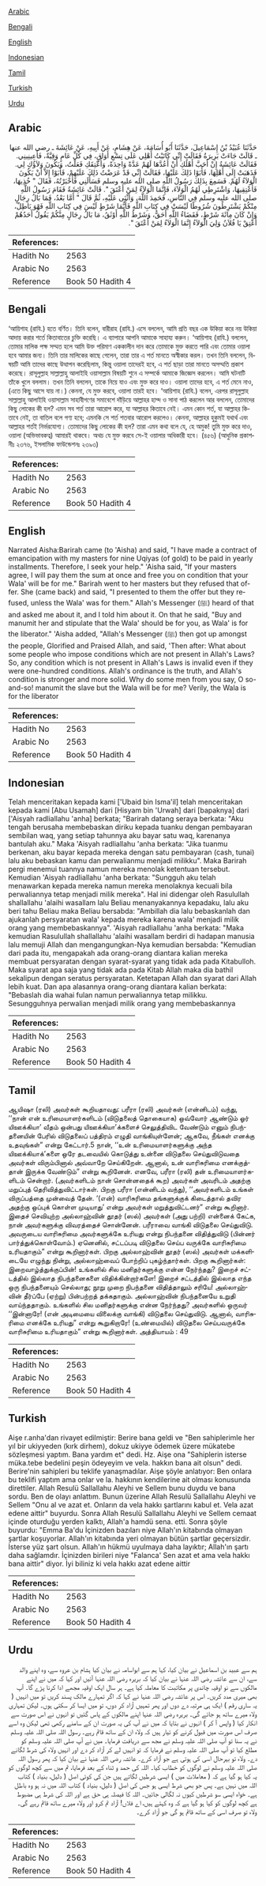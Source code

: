 [Arabic](#arabic)

[Bengali](#bengali)

[English](#english)

[Indonesian](#indonesian)

[Tamil](#tamil)

[Turkish](#turkish)

[Urdu](#urdu)

## Arabic


<div dir="rtl" lang="ar" style={{fontSize:'larger',backgroundColor:'#f8f9fa',padding:20}}>
حَدَّثَنَا عُبَيْدُ بْنُ إِسْمَاعِيلَ، حَدَّثَنَا أَبُو أُسَامَةَ، عَنْ هِشَامٍ، عَنْ أَبِيهِ، عَنْ عَائِشَةَ ـ رضى الله عنها ـ قَالَتْ جَاءَتْ بَرِيرَةُ فَقَالَتْ إِنِّي كَاتَبْتُ أَهْلِي عَلَى تِسْعِ أَوَاقٍ، فِي كُلِّ عَامٍ وَقِيَّةٌ، فَأَعِينِينِي‏.‏ فَقَالَتْ عَائِشَةُ إِنْ أَحَبَّ أَهْلُكِ أَنْ أَعُدَّهَا لَهُمْ عَدَّةً وَاحِدَةً، وَأُعْتِقَكِ فَعَلْتُ، وَيَكُونَ وَلاَؤُكِ لِي‏.‏ فَذَهَبَتْ إِلَى أَهْلِهَا، فَأَبَوْا ذَلِكَ عَلَيْهَا، فَقَالَتْ إِنِّي قَدْ عَرَضْتُ ذَلِكَ عَلَيْهِمْ، فَأَبَوْا إِلاَّ أَنْ يَكُونَ الْوَلاَءُ لَهُمْ‏.‏ فَسَمِعَ بِذَلِكَ رَسُولُ اللَّهِ صلى الله عليه وسلم فَسَأَلَنِي فَأَخْبَرْتُهُ، فَقَالَ ‏"‏ خُذِيهَا، فَأَعْتِقِيهَا، وَاشْتَرِطِي لَهُمُ الْوَلاَءَ، فَإِنَّمَا الْوَلاَءُ لِمَنْ أَعْتَقَ ‏"‏‏.‏ قَالَتْ عَائِشَةُ فَقَامَ رَسُولُ اللَّهِ صلى الله عليه وسلم فِي النَّاسِ، فَحَمِدَ اللَّهَ، وَأَثْنَى عَلَيْهِ، ثُمَّ قَالَ ‏"‏ أَمَّا بَعْدُ، فَمَا بَالُ رِجَالٍ مِنْكُمْ يَشْتَرِطُونَ شُرُوطًا لَيْسَتْ فِي كِتَابِ اللَّهِ فَأَيُّمَا شَرْطٍ لَيْسَ فِي كِتَابِ اللَّهِ فَهْوَ بَاطِلٌ، وَإِنْ كَانَ مِائَةَ شَرْطٍ، فَقَضَاءُ اللَّهِ أَحَقُّ، وَشَرْطُ اللَّهِ أَوْثَقُ، مَا بَالُ رِجَالٍ مِنْكُمْ يَقُولُ أَحَدُهُمْ أَعْتِقْ يَا فُلاَنُ وَلِيَ الْوَلاَءُ إِنَّمَا الْوَلاَءُ لِمَنْ أَعْتَقَ ‏"‏‏.‏
</div>
<div style={{backgroundColor:'#f8f9fa',padding:20, marginBottom: 10}}><table> <thead> <tr> <th>References:</th> <th></th> </tr> </thead> <tbody><tr><td>Hadith No</td><td>2563</td></tr><tr><td>Arabic No</td><td>2563</td></tr><tr><td>Reference</td><td>Book 50 Hadith 4</td></tr></tbody></table></div>

## Bengali


<div dir="ltr" lang="bn" style={{fontSize:'larger',backgroundColor:'#f8f9fa',padding:20}}>
‘আয়িশাহ (রাযি.) হতে বর্ণিত। তিনি বলেন, বারীরাহ (রাযি.) এসে বললেন, আমি প্রতি বছর এক উকিয়া করে নয় উকিয়া আদায় করার শর্তে কিতাবাতের চুক্তি করেছি। এ ব্যাপারে আপনি আমাকে সাহায্য করুন। ‘আয়িশাহ (রাযি.) বললেন, তোমার মালিক পক্ষ সম্মত হলে আমি উক্ত পরিমাণ এককালীন দান করে তোমাকে মুক্ত করতে পারি এবং তোমার ওয়ালা হবে আমার জন্য। তিনি তার মালিকের কাছে গেলেন, তারা তার এ শর্ত মানতে অস্বীকার করল। তখন তিনি বললেন, বিষয়টি আমি তাদের কাছে উত্থাপন করেছিলাম, কিন্তু ওয়ালা তাদেরই হবে, এ শর্ত ছাড়া তারা মানতে অসম্মতি প্রকাশ করেছে। রাসূলুল্লাহ সাল্লাল্লাহু আলাইহি ওয়াসাল্লাম বিষয়টি শুনে এ সম্পর্কে আমাকে জিজ্ঞেস করলেন। আমি ঘটনাটি তাঁকে খুলে বললাম। তখন তিনি বললেন, তাকে নিয়ে যাও এবং মুক্ত করে দাও। ওয়ালা তাদের হবে, এ শর্ত মেনে নাও, (এতে কিছু আসে যায় না।) কেননা, যে মুক্ত করবে, ওয়ালা তারই হবে। ‘আয়িশাহ (রাযি.) বলেন, এরপর রাসূলুল্লাহ সাল্লাল্লাহু আলাইহি ওয়াসাল্লাম সাহাবীগণের সমাবেশে দাঁড়িয়ে আল্লাহর হাম্দ ও সানা পাঠ করলেন আর বললেন, তোমাদের কিছু লোকের কী হল? এমন সব শর্ত তারা আরোপ করে, যা আল্লাহর কিতাবে নেই। এমন কোন শর্ত, যা আল্লাহর কিতাবে নেই, তা বাতিল বলে গণ্য হবে; এমনকি সে শর্ত শতবার আরোপ করলেও। কেননা, আল্লাহর হুকুমই যথার্থ এবং আল্লাহর শর্তই নির্ভরযোগ্য। তোমাদের কিছু লোকের কী হল? তারা এমন কথা বলে যে, হে অমুক! তুমি মুক্ত করে দাও, ওয়ালা (অভিভাবকত্ব) আমারই থাকবে। অথচ যে মুক্ত করবে সে-ই ওয়ালার অধিকারী হবে। (৪৫৬) (আধুনিক প্রকাশনীঃ ২৩৭৬, ইসলামিক ফাউন্ডেশনঃ ২৩৯৩)
</div>
<div style={{backgroundColor:'#f8f9fa',padding:20, marginBottom: 10}}><table> <thead> <tr> <th>References:</th> <th></th> </tr> </thead> <tbody><tr><td>Hadith No</td><td>2563</td></tr><tr><td>Arabic No</td><td>2563</td></tr><tr><td>Reference</td><td>Book 50 Hadith 4</td></tr></tbody></table></div>

## English


<div dir="ltr" lang="en" style={{fontSize:'larger',backgroundColor:'#f8f9fa',padding:20}}>
Narrated Aisha:Barirah came (to 'Aisha) and said, "I have made a contract of emancipation with my masters for nine Uqiyas (of gold) to be paid in yearly installments. Therefore, I seek your help." 'Aisha said, "If your masters agree, I will pay them the sum at once and free you on condition that your Wala' will be for me." Barirah went to her masters but they refused that offer. She (came back) and said, "I presented to them the offer but they refused, unless the Wala' was for them." Allah's Messenger (ﷺ) heard of that and asked me about it, and I told him about it. On that he said, "Buy and manumit her and stipulate that the Wala' should be for you, as Wala' is for the liberator." 'Aisha added, "Allah's Messenger (ﷺ) then got up amongst the people, Glorified and Praised Allah, and said, 'Then after: What about some people who impose conditions which are not present in Allah's Laws? So, any condition which is not present in Allah's Laws is invalid even if they were one-hundred conditions. Allah's ordinance is the truth, and Allah's condition is stronger and more solid. Why do some men from you say, O so-and-so! manumit the slave but the Wala will be for me? Verily, the Wala is for the liberator
</div>
<div style={{backgroundColor:'#f8f9fa',padding:20, marginBottom: 10}}><table> <thead> <tr> <th>References:</th> <th></th> </tr> </thead> <tbody><tr><td>Hadith No</td><td>2563</td></tr><tr><td>Arabic No</td><td>2563</td></tr><tr><td>Reference</td><td>Book 50 Hadith 4</td></tr></tbody></table></div>

## Indonesian


<div dir="ltr" lang="id" style={{fontSize:'larger',backgroundColor:'#f8f9fa',padding:20}}>
Telah menceritakan kepada kami ['Ubaid bin Isma'il] telah menceritakan kepada kami [Abu Usamah] dari [Hisyam bin 'Urwah] dari [bapaknya] dari ['Aisyah radliallahu 'anha] berkata; "Barirah datang seraya berkata: "Aku tengah berusaha membebaskan diriku kepada tuanku dengan pembayaran sembilan waq, yang setiap tahunnya aku bayar satu waq, karenanya bantulah aku." Maka 'Aisyah radliallahu 'anha berkata: "Jika tuanmu berkenan, aku bayar kepada mereka dengan satu pembayaran (cash, tunai) lalu aku bebaskan kamu dan perwalianmu menjadi milikku". Maka Barirah pergi menemui tuannya namun mereka menolak ketentuan tersebut. Kemudian 'Aisyah radliallahu 'anha berkata: "Sungguh aku telah menawarkan kepada mereka namun mereka menolaknya kecuali bila perwaliannya tetap menjadi milik mereka". Hal ini didengar oleh Rasulullah shallallahu 'alaihi wasallam lalu Beliau menanyakannya kepadaku, lalu aku beri tahu Beliau maka Beliau bersabda: "Ambillah dia lalu bebaskanlah dan ajukanlah persyaratan wala' kepada mereka karena wala' menjadi milik orang yang membebaskannya". 'Aisyah radliallahu 'anha berkata: "Maka kemudian Rasulullah shallallahu 'alaihi wasallam berdiri di hadapan manusia lalu memuji Allah dan mengangungkan-Nya kemudian bersabda: "Kemudian dari pada itu, mengapakah ada orang-orang diantara kalian mereka membuat persyaratan dengan syarat-syarat yang tidak ada pada Kitabulloh. Maka syarat apa saja yang tidak ada pada Kitab Allah maka dia bathil sekalipun dengan seratus persyaratan. Ketetapan Allah dan syarat dari Allah lebih kuat. Dan apa alasannya orang-orang diantara kalian berkata: "Bebaslah dia wahai fulan namun perwaliannya tetap milikku. Sesungguhnya perwalian menjadi milik orang yang membebaskannya
</div>
<div style={{backgroundColor:'#f8f9fa',padding:20, marginBottom: 10}}><table> <thead> <tr> <th>References:</th> <th></th> </tr> </thead> <tbody><tr><td>Hadith No</td><td>2563</td></tr><tr><td>Arabic No</td><td>2563</td></tr><tr><td>Reference</td><td>Book 50 Hadith 4</td></tr></tbody></table></div>

## Tamil


<div dir="ltr" lang="ta" style={{fontSize:'larger',backgroundColor:'#f8f9fa',padding:20}}>
ஆயிஷா (ரலி) அவர்கள் கூறியதாவது: பரீரா (ரலி) அவர்கள் (என்னிடம்) வந்து, ‘‘நான் என் உரிமையாளர்களிடம் (விடுதலைத் தொகையாக) ஒவ்வோர் ஆண்டும் ஓர் யிஊக்கியா’ வீதம் ஒன்பது யிஊக்கியா’க்களைச் செலுத்திவிட வேண்டும் எனும் நிபந்தனையின் பேரில் விடுதலைப் பத்திரம் எழுதி வாங்கியுள்ளேன்; ஆகவே, நீங்கள் எனக்கு உதவுங்கள்” என்று கேட்டார்.5 நான், ‘‘உன் உரிமையாளர்களுக்கு அந்த யிஊக்கியாக்’களை ஒரே தடவையில் கொடுத்து உன்னை விடுதலை செய்துவிடுவதை அவர்கள் விரும்பினால் அவ்வாறே செய்கிறேன். ஆனால், உன் வாரிசுரிமை எனக்குத்தான் இருக்க வேண்டும்” என்று கூறினேன். எனவே, பரீரா (ரலி) தன் உரிமையாளர்களிடம் சென்றார். (அவர்களிடம் நான் சொன்னதைக் கூற) அவர்கள் அவரிடம் அதற்கு மறுப்புத் தெரிவித்துவிட்டார்கள். பிறகு பரீரா (என்னிடம் வந்து), ‘‘அவர்களிடம் உங்கள் விருப்பத்தை முன்வைத் தேன். ‘(என்) வாரிசுரிமை தங்களுக்குக் கிடைத்தால் தவிர அதற்கு ஒப்புக் கொள்ள முடியாது’ என்று அவர்கள் மறுத்துவிட்டனர்” என்று கூறினார். இதைச் செவியுற்ற அல்லாஹ்வின் தூதர் (ஸல்) அவர்கள் (அது பற்றி) என்னைக் கேட்க, நான் அவர்களுக்கு விவரத்தைச் சொன்னேன். பரீராவை வாங்கி விடுதலை செய்துவிடு. அவருடைய வாரிசுரிமை அவர்களுக்கே உரியது என்று நிபந்தனை விதித்துவிடு (பின்னர் பார்த்துக்கொள்வோம்.) ஏனெனில், சட்டப்படி விடுதலை செய்ப வருக்கே வாரிசுரிமை உரியதாகும்” என்று கூறினார்கள். பிறகு அல்லாஹ்வின் தூதர் (ஸல்) அவர்கள் மக்களிடையே எழுந்து நின்று, அல்லாஹ்வைப் போற்றிப் புகழ்ந்தார்கள். பிறகு கூறினார்கள்: இறைவாழ்த்துக்குப்பின்! உங்களில் சில மனிதர்களுக்கு என்ன நேர்ந்தது? இறைச் சட்டத்தில் இல்லாத நிபந்தனைகளை விதிக்கின்றார்களே! இறைச் சட்டத்தில் இல்லாத எந்த ஒரு நிபந்தனையும் செல்லாது; நூறு முறை நிபந்தனை விதித்தாலும் சரியே! அல்லாஹ்வின் தீர்ப்பே (ஏற்று) பின்பற்றத் தக்கதாகும். அல்லாஹ்வின் நிபந்தனையே உறுதி வாய்ந்ததாகும். உங்களில் சில மனிதர்களுக்கு என்ன நேர்ந்தது? அவர்களில் ஒருவர் ‘‘இன்னாரே! (என் அடிமையை விலைக்கு வாங்கி) விடுதலை செய்துவிடு. ஆனால், வாரிசுரிமை எனக்கே உரியது” என்று கூறுகிறாரே! (உண்மையில்) விடுதலை செய்பவருக்கே வாரிசுரிமை உரியதாகும்” என்று கூறினார்கள். அத்தியாயம் : 49
</div>
<div style={{backgroundColor:'#f8f9fa',padding:20, marginBottom: 10}}><table> <thead> <tr> <th>References:</th> <th></th> </tr> </thead> <tbody><tr><td>Hadith No</td><td>2563</td></tr><tr><td>Arabic No</td><td>2563</td></tr><tr><td>Reference</td><td>Book 50 Hadith 4</td></tr></tbody></table></div>

## Turkish


<div dir="ltr" lang="tr" style={{fontSize:'larger',backgroundColor:'#f8f9fa',padding:20}}>
Aişe r.anha'dan rivayet edilmiştir: Berire bana geldi ve "Ben sahiplerimle her yıl bir ukiyyeden (kırk dirhem), dokuz ukiyye ödemek üzere mükatebe sözleşmesi yaptım. Bana yardım et" dedi. Hz. Aişe ona "Sahiplerin isterse müka.tebe bedelini peşin ödeyeyim ve vela. hakkın bana ait olsun" dedi. Berire'nin sahipleri bu teklife yanaşmadılar. Aişe şöyle anlatıyor: Ben onlara bu teklifi yaptım ama onlar ve la. hakkının kendilerine ait olması konusunda direttiler. Allah Resulü Sallallahu Aleyhi ve Sellem bunu duydu ve bana sordu. Ben de olayı anlattım. Bunun üzerine Allah Resulü Sallallahu Aleyhi ve Sellem "Onu al ve azat et. Onların da vela hakkı şartlarını kabul et. Vela azat edene aittir" buyurdu. Sonra Allah Resulü Sallallahu Aleyhi ve Sellem cemaat içinde oturduğu yerden kalktı, Allah'a hamdü sena. etti. Sonra şöyle buyurdu: "Emma Ba'du İçinizden bazıları niye Allah'ın kitabında olmayan şartlar koşuyorlar. Allah'ın kitabında yeri olmayan bütün şartlar geçersizdir. İsterse yüz şart olsun. Allah'ın hükmü uyulmaya daha layıktır; Allah'ın şartı daha sağlamdır. İçinizden birileri niye "Falanca' Sen azat et ama vela hakkı bana aittir" diyor. İyi biliniz ki vela hakkı azat edene aittir
</div>
<div style={{backgroundColor:'#f8f9fa',padding:20, marginBottom: 10}}><table> <thead> <tr> <th>References:</th> <th></th> </tr> </thead> <tbody><tr><td>Hadith No</td><td>2563</td></tr><tr><td>Arabic No</td><td>2563</td></tr><tr><td>Reference</td><td>Book 50 Hadith 4</td></tr></tbody></table></div>

## Urdu


<div dir="rtl" lang="ur" style={{fontSize:'larger',backgroundColor:'#f8f9fa',padding:20}}>
ہم سے عبید بن اسماعیل نے بیان کیا، کہا ہم سے ابواسامہ نے بیان کیا ہشام بن عروہ سے، وہ اپنے والد سے، ان سے عائشہ رضی اللہ عنہا نے بیان کیا کہ بریرہ رضی اللہ عنہا آئیں اور کہا کہ میں نے اپنے مالکوں سے نو اوقیہ چاندی پر مکاتبت کا معاملہ کیا ہے۔ ہر سال ایک اوقیہ مجھے ادا کرنا پڑے گا۔ آپ بھی میری مدد کریں۔ اس پر عائشہ رضی اللہ عنہا نے کہا کہ اگر تمہارے مالک پسند کریں تو میں انہیں ( یہ ساری رقم ) ایک ہی مرتبہ دے دوں اور پھر تمہیں آزاد کر دوں، تو میں ایسا کر سکتی ہوں۔ لیکن تمہاری ولاء میرے ساتھ ہو جائے گی۔ بریرہ رضی اللہ عنہا اپنے مالکوں کے پاس گئیں تو انہوں نے اس صورت سے انکار کیا ( واپس آ کر ) انہوں نے بتایا کہ میں نے آپ کی یہ صورت ان کے سامنے رکھی تھی لیکن وہ اسے صرف اس صورت میں قبول کرنے کو تیار ہیں کہ ولاء ان کے ساتھ قائم رہے۔ رسول اللہ صلی اللہ علیہ وسلم نے یہ سنا تو آپ صلی اللہ علیہ وسلم نے مجھ سے دریافت فرمایا۔ میں نے آپ صلی اللہ علیہ وسلم کو مطلع کیا تو آپ صلی اللہ علیہ وسلم نے فرمایا کہ تو انہیں لے کر آزاد کر دے اور انہیں ولاء کی شرط لگانے دے۔ ولاء تو بہرحال اسی کی ہوتی ہے جو آزاد کرے۔ عائشہ رضی اللہ عنہا نے بیان کیا کہ پھر رسول اللہ صلی اللہ علیہ وسلم نے لوگوں کو خطاب کیا۔ اللہ کی حمد و ثناء کے بعد فرمایا، تم میں سے کچھ لوگوں کو یہ کیا ہو گیا ہے کہ ( معاملات میں ) ایسی شرطیں لگاتے ہیں جن کی کوئی اصل ( دلیل، بنیاد ) کتاب اللہ میں نہیں ہے۔ پس جو بھی شرط ایسی ہو جس کی اصل ( دلیل، بنیاد ) کتاب اللہ میں نہ ہو وہ باطل ہے۔ خواہ ایسی سو شرطیں کیوں نہ لگالی جائیں۔ اللہ کا فیصلہ ہی حق ہے اور اللہ کی شرط ہی مضبوط ہے کچھ لوگوں کو کیا ہو گیا ہے کہ وہ کہتے ہیں، اے فلاں! آزاد تم کرو اور ولاء میرے ساتھ قائم رہے گی۔ ولاء تو صرف اسی کے ساتھ قائم ہو گی جو آزاد کرے۔
</div>
<div style={{backgroundColor:'#f8f9fa',padding:20, marginBottom: 10}}><table> <thead> <tr> <th>References:</th> <th></th> </tr> </thead> <tbody><tr><td>Hadith No</td><td>2563</td></tr><tr><td>Arabic No</td><td>2563</td></tr><tr><td>Reference</td><td>Book 50 Hadith 4</td></tr></tbody></table></div>